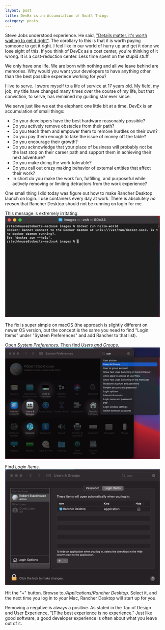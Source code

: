 ```yaml
---
layout: post
title: DevEx is an Accumulation of Small Things
category: posts
---
```


Steve Jobs understood experience. He said, ["Details matter, it's worth waiting to get it right"](https://www.goodreads.com/quotes/420161-details-matter-it-s-worth-waiting-to-get-it-right). The corollary to this is that it is worth paying someone to get it right. I feel like in our world of hurry up and get it done we lose sight of this. If you think of DevEx as a cost center, you're thinking of it wrong. It is a cost-reduction center. Less time spent on the stupid stuff.

We only have one life. We are born with nothing and all we leave behind are memories. Why would you want your developers to have anything other than the best possible experiece working for you?

I live to serve. I swore myself to a life of service at 17 years old. My field, my job, my title have changed many times over the course of my life, but that conviction, to serve, has remained my guiding star ever since.

We serve just like we eat the elephant: one little bit at a time. DevEx is an accumulation of small things:
* Do your developers have the best hardware reasonably possible?
* Do you actively remove obstacles from their path?
* Do you teach them and empower them to remove hurdles on their own?
* Do you pay them enough to take the issue of money off the table?
* Do you encourage their growth?
* Do you acknowledge that your place of business will probably not be the last stop on their career path and support them in achieving their next adventure?
* Do you make doing the work tolerable?
* Do you call out crazy making behavior of external entities that affect their work?
* In short do you make the work fun, fulfilling, and purposeful while actively removing or limiting detractors from the work experience?

One small thing I did today was figure out how to make Rancher Desktop launch on login. I use containers every day at work. There is absolutely *no reason* that Rancher Desktop should not be running on login for me.

This message is extremely irritating: 
![Irritating message that the docker daemon is not currently running shown after running the command docker run hello-world](/images/no-daemon.png "Ugh")  

The fix is super simple on macOS (the approach is slightly different on newer OS version, but the concept is the same you need to find "Login Items" under "System Preferences" and add Rancher to that list).

Open *System Preferences*. Then find *Users and Groups*.
![Opening the System Preferences dialog in macOS](/images/system-preferences-users-and-groups.png)

Find *Login Items*.
![Selecting the Login Items Tab in the Users and Groups section of System Preferences](/images/users-and-groups-login-items.png)

Hit the "+" button. Browse to */Applications/Rancher Desktop*. Select it, and the next time you log in to your Mac, Rancher Desktop will start up for you.

Removing a negative is always a positive. As stated in the Tao of Design and User Experience, "[T]he best experience is no experience." Just like good software, a good developer experience is often about what you leave out of it.